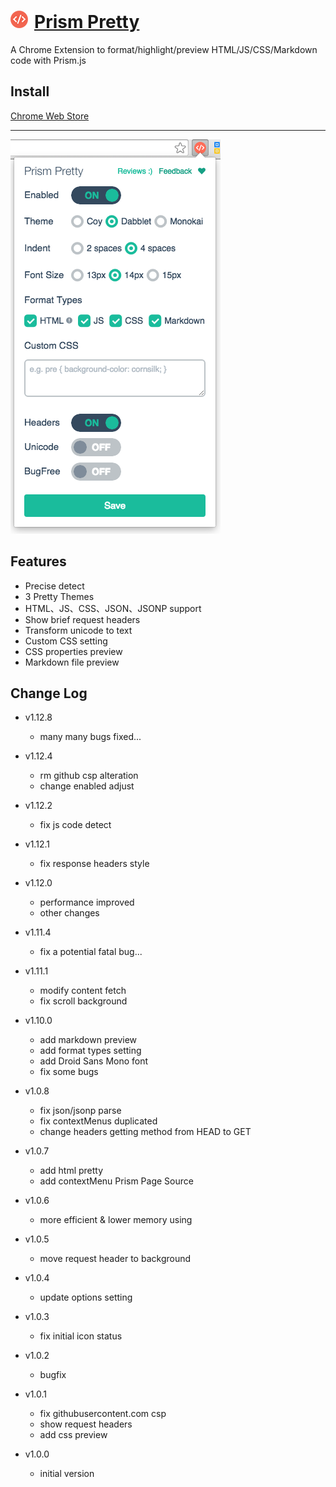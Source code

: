 ![](img/logo.png)[Prism Pretty](https://github.com/L3au/Prism-Pretty)
===
A Chrome Extension to format/highlight/preview HTML/JS/CSS/Markdown code with Prism.js

Install
---
[Chrome Web Store](https://chrome.google.com/webstore/detail/prism-pretty/hjjcdjnncffbbhlglkipjhljmocnehim)

---

![](img/screenshot.png)

Features
---
- Precise detect
- 3 Pretty Themes
- HTML、JS、CSS、JSON、JSONP support
- Show brief request headers
- Transform unicode to text
- Custom CSS setting
- CSS properties preview
- Markdown file preview


Change Log
---

- v1.12.8
  - many many bugs fixed...

- v1.12.4
  - rm github csp alteration
  - change enabled adjust

- v1.12.2
  - fix js code detect

- v1.12.1
  - fix response headers style

- v1.12.0
  - performance improved
  - other changes

- v1.11.4
  - fix a potential fatal bug...

- v1.11.1
  - modify content fetch
  - fix scroll background

- v1.10.0
  - add markdown preview
  - add format types setting
  - add Droid Sans Mono font
  - fix some bugs

- v1.0.8
  - fix json/jsonp parse
  - fix contextMenus duplicated
  - change headers getting method from HEAD to GET

- v1.0.7
  - add html pretty
  - add contextMenu Prism Page Source

- v1.0.6
  - more efficient & lower memory using

- v1.0.5
  - move request header to background

- v1.0.4
  - update options setting

- v1.0.3
  - fix initial icon status

- v1.0.2
  - bugfix

- v1.0.1
  - fix githubusercontent.com csp
  - show request headers
  - add css preview

- v1.0.0
  - initial version
